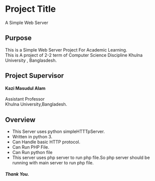 # Project Title

A Simple Web Server


## Purpose

This is a Simple Web Server Project For Academic Learning. <br />
This is A project of 2-2 term of Computer Science Discipline Khulna University , Banglasdesh.

## Project Supervisor

#### Kazi Masudul Alam
 Assistant Professor <br />
 Khulna University,Bangladesh.

## Overview

* This Server uses python simpleHTTTpServer.
* Written in python 3.
* Can Handle basic HTTP protocol.
* Can Run PHP File.
* Can Run python file
* This server uses php server to run php file.So php server should be running with main server to run php file.
	
##### Thank You.
